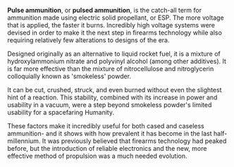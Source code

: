 **Pulse ammunition**, or **pulsed ammunition**, is the catch-all term for ammunition made using electric solid propellant, or ESP. The more voltage that is applied, the faster it burns. Incredibly high voltage systems were devised in order to make it the next step in firearms technology while also requiring relatively few alterations to designs of the era.

Designed originally as an alternative to liquid rocket fuel, it is a mixture of hydroxylammonium nitrate and polyvinyl alcohol (among other additives). It is far more effective than the mixture of nitrocellulose and nitroglycerin colloquially known as 'smokeless' powder. 

It can be cut, crushed, struck, and even burned without even the slightest hint of a reaction. This stability, combined with its increase in power and usability in a vacuum, were a step beyond smokeless powder's limited usability for a spacefaring Humanity.

These factors make it incredibly useful for both cased and caseless ammunition- and it shows with how prevalent it has become in the last half-millennium. It was previously believed that firearms technology had peaked before, but the introduction of reliable electronics and the new, more effective method of propulsion was a much needed evolution.